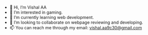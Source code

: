 - 👋 Hi, I’m Vishal AA
- 👀 I’m interested in gaming.
- 🌱 I’m currently learning web development.
- 💞️ I’m looking to collaborate on webpage reviewing and developing.
- 📫 You can reach me through my email: vishal.aa9c30@gmail.com
